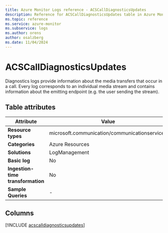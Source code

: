 ```yaml
---
title: Azure Monitor Logs reference - ACSCallDiagnosticsUpdates
description: Reference for ACSCallDiagnosticsUpdates table in Azure Monitor Logs.
ms.topic: reference
ms.service: azure-monitor
ms.subservice: logs
ms.author: orens
author: osalzberg
ms.date: 11/04/2024
---
```


# ACSCallDiagnosticsUpdates

Diagnostics logs provide information about the media transfers that occur in a call. Every log corresponds to an individual media stream and contains information about the emitting endpoint (e.g. the user sending the stream).


## Table attributes

|Attribute|Value|
|---|---|
|**Resource types**|microsoft.communication/communicationservices|
|**Categories**|Azure Resources|
|**Solutions**| LogManagement|
|**Basic log**|No|
|**Ingestion-time transformation**|No|
|**Sample Queries**|-|



## Columns
  
[!INCLUDE [acscalldiagnosticsupdates](~/reusable-content/ce-skilling/azure/includes/azure-monitor/reference/tables/acscalldiagnosticsupdates-include.md)]
